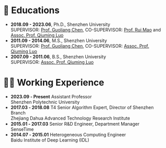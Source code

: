 <span id="educations"></span>

# 📖 Educations
- **2018.09 - 2023.06**, Ph.D., Shenzhen University<br>
  SUPERVISOR: [Prof. Guoliang Chen][chen-link], CO-SUPERVISOR: [Prof. Rui Mao][mao-link] and [Assoc. Prof. Qiuming Luo][luo-link]
- **2011.09 - 2014.06**, M.S., Shenzhen University<br>
  SUPERVISOR: [Prof. Guoliang Chen][chen-link], CO-SUPERVISOR: [Assoc. Prof. Qiuming Luo][luo-link]
- **2007.09 - 2011.06**, B.S., Shenzhen University<br>
  SUPERVISOR: [Assoc. Prof. Qiuming Luo][luo-link]

[chen-link]: https://nhpcc.szu.edu.cn/info/1015/1138.htm
[mao-link]: https://nhpcc.szu.edu.cn/mao/
[luo-link]: https://csse.szu.edu.cn/pages/user/index?id=532

<span id="experience"></span>
# 👨‍🔧 Working Experience
- <p style="margin: 0; line-height: 1.2;">
  <strong>2023.09 ‑ Present</strong> Assistant Professor<br>
  <span style="font-size: 100%;">Shenzhen Polytechnic University</span>
  </p>
- <p style="margin: 0; line-height: 1.2;">
  <strong>2017.03 ‑ 2018.08</strong>  T4 Senior Algorithm Expert, Director of Shenzhen Branch<br>
  <span style="font-size: 100%;"> Zhejiang Dahua Advanced Technology Research Institute</span>
  </p>
- <p style="margin: 0; line-height: 1.2;">
  <strong>2015.01 ‑ 2017.03</strong> Senior R&D Engineer, Department Manager<br>
  <span style="font-size: 100%;"> SenseTime</span>
  </p>
- <p style="margin: 0; line-height: 1.2;">
  <strong>2014.07 ‑ 2015.01</strong> Heterogeneous Computing Engineer<br>
  <span style="font-size: 100%;"> Baidu Institute of Deep Learning (IDL)</span>
  </p>

